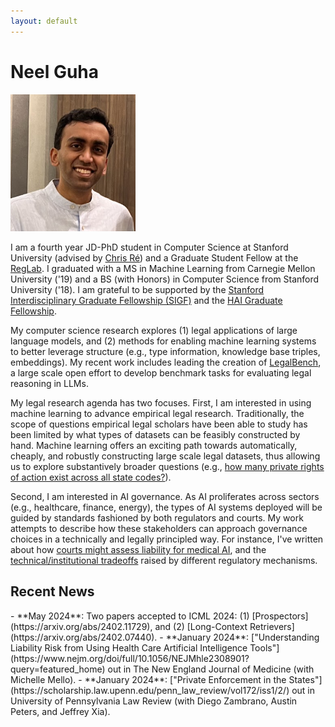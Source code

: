 ```yaml
---
layout: default
---
```


<h1>Neel Guha</h1>

<img src="./assets/img/prof_pic.jpg" alt="profile" width="200"/>


I am a fourth year JD-PhD student in Computer Science at Stanford University (advised by <a href="https://cs.stanford.edu/~chrismre/">Chris Ré</a>) and a Graduate Student Fellow at the <a href="https://reglab.stanford.edu/">RegLab</a>. I graduated with a MS in Machine Learning from Carnegie Mellon University ('19) and a BS (with Honors) in Computer Science from Stanford University ('18). I am grateful to be supported by the <a href="https://vpge.stanford.edu/fellowships-funding/sigf">Stanford Interdisciplinary Graduate Fellowship (SIGF)</a> and the <a href= "https://hai.stanford.edu/fellows">HAI Graduate Fellowship</a>.

My computer science research explores (1) legal applications of large language models, and (2) methods for enabling machine learning systems to better leverage structure (e.g., type information, knowledge base triples, embeddings). My recent work includes leading the creation of <a href="https://hazyresearch.stanford.edu/legalbench/">LegalBench</a>, a large scale open effort to develop benchmark tasks for evaluating legal reasoning in LLMs. 

My legal research agenda has two focuses. First, I am interested in using machine learning to advance empirical legal research. Traditionally, the scope of questions empirical legal scholars have been able to study has been limited by what types of datasets can be feasibly constructed by hand. Machine learning offers an exciting path towards automatically, cheaply, and robustly constructing large scale legal datasets, thus allowing us to explore substantively broader questions (e.g., [how many private rights of action exist across all state codes?](https://scholarship.law.upenn.edu/penn_law_review/vol172/iss1/2/)).


Second, I am interested in AI governance. As AI proliferates across sectors (e.g., healthcare, finance, energy), the types of AI systems deployed will be guided by standards fashioned by both regulators and courts. My work attempts to describe how these stakeholders can approach governance choices in a technically and legally principled way. For instance, I've written about how [courts might assess liability for medical AI](https://www.nejm.org/doi/full/10.1056/NEJMhle2308901?query=featured_home), and the [technical/institutional tradeoffs](https://dho.stanford.edu/wp-content/uploads/AI_Regulation.pdf) raised by different regulatory mechanisms.

<h2> Recent News</h2>
- **May 2024**: Two papers accepted to ICML 2024: (1) [Prospectors](https://arxiv.org/abs/2402.11729), and (2) [Long-Context Retrievers](https://arxiv.org/abs/2402.07440).
- **January 2024**: ["Understanding Liability Risk from Using Health Care Artificial Intelligence Tools"](https://www.nejm.org/doi/full/10.1056/NEJMhle2308901?query=featured_home) out in The New England Journal of Medicine (with Michelle Mello).
- **January 2024**: ["Private Enforcement in the States"](https://scholarship.law.upenn.edu/penn_law_review/vol172/iss1/2/) out in University of Pennsylvania Law Review (with Diego Zambrano, Austin Peters, and Jeffrey Xia).